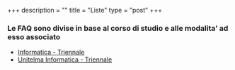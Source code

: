 +++
description = ""
title = "Liste"
type = "post"
+++

### Le FAQ sono divise in base al corso di studio e alle modalita' ad esso associato
* [Informatica - Triennale](informatica/)
* [Unitelma Informatica - Triennale](unitelma_informatica/)
